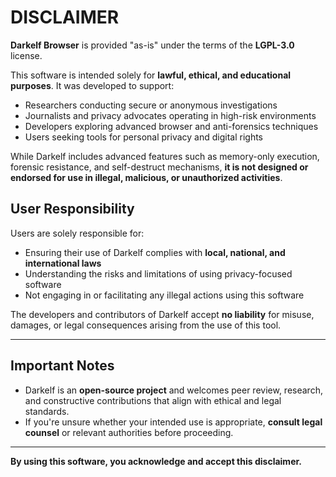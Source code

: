 # DISCLAIMER

**Darkelf Browser** is provided "as-is" under the terms of the **LGPL-3.0** license.

This software is intended solely for **lawful, ethical, and educational purposes**. It was developed to support:

- Researchers conducting secure or anonymous investigations
- Journalists and privacy advocates operating in high-risk environments
- Developers exploring advanced browser and anti-forensics techniques
- Users seeking tools for personal privacy and digital rights

While Darkelf includes advanced features such as memory-only execution, forensic resistance, and self-destruct mechanisms, **it is not designed or endorsed for use in illegal, malicious, or unauthorized activities**.

## User Responsibility

Users are solely responsible for:

- Ensuring their use of Darkelf complies with **local, national, and international laws**
- Understanding the risks and limitations of using privacy-focused software
- Not engaging in or facilitating any illegal actions using this software

The developers and contributors of Darkelf accept **no liability** for misuse, damages, or legal consequences arising from the use of this tool.

---

## Important Notes

- Darkelf is an **open-source project** and welcomes peer review, research, and constructive contributions that align with ethical and legal standards.
- If you're unsure whether your intended use is appropriate, **consult legal counsel** or relevant authorities before proceeding.

---

**By using this software, you acknowledge and accept this disclaimer.**